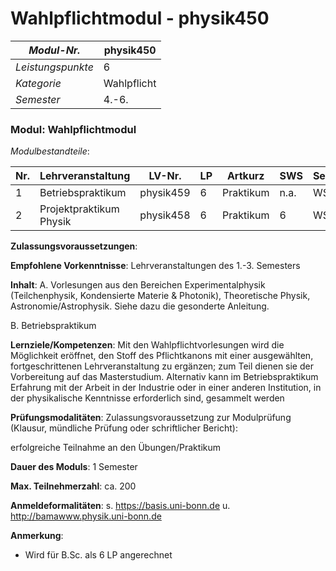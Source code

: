 # Wahlpflichtmodul - physik450

| *Modul-Nr.* | physik450 |
|---|---|
| *Leistungspunkte* | 6 |
| *Kategorie* | Wahlpflicht |
| *Semester* | 4.-6. |


### Modul: Wahlpflichtmodul

*Modulbestandteile*:

|Nr.|Lehrveranstaltung|LV-Nr.|LP|Artkurz|SWS|Semester|
|---|---|---|---|---|---|---|
|1|Betriebspraktikum|physik459|6|Praktikum|n.a.|WS/SS|
|2|Projektpraktikum Physik|physik458|6|Praktikum|6|WS/SS|


**Zulassungsvoraussetzungen**:


**Empfohlene Vorkenntnisse**:
Lehrveranstaltungen des 1.-3. Semesters

**Inhalt**:
A. Vorlesungen aus den Bereichen Experimentalphysik (Teilchenphysik, Kondensierte Materie & Photonik), Theoretische Physik, Astronomie/Astrophysik. Siehe dazu die gesonderte Anleitung.

B. Betriebspraktikum

**Lernziele/Kompetenzen**:
Mit den Wahlpflichtvorlesungen wird die Möglichkeit eröffnet, den Stoff des Pflichtkanons mit einer ausgewählten, fortgeschrittenen Lehrveranstaltung zu ergänzen; zum Teil dienen sie der Vorbereitung auf das Masterstudium. Alternativ kann im Betriebspraktikum Erfahrung mit der Arbeit in der Industrie oder in einer anderen Institution, in der physikalische Kenntnisse erforderlich sind, gesammelt werden

**Prüfungsmodalitäten**:
Zulassungsvoraussetzung zur Modulprüfung (Klausur, mündliche Prüfung oder schriftlicher Bericht):

erfolgreiche Teilnahme an den Übungen/Praktikum

**Dauer des Moduls**:
1 Semester

**Max. Teilnehmerzahl**:
ca. 200

**Anmeldeformalitäten**:
s. https://basis.uni-bonn.de u. http://bamawww.physik.uni-bonn.de

**Anmerkung**:
* Wird für B.Sc. als 6 LP angerechnet

